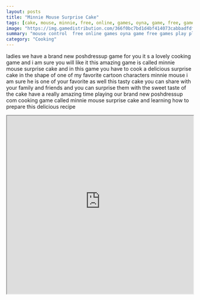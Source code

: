 ```yaml
---
layout: posts
title: "Minnie Mouse Surprise Cake"
tags: [cake, mouse, minnie, free, online, games, oyna, game, free, games, play, play, games]
image: "https://img.gamedistribution.com/366f0bc7bd1d4bf414073cabbadfdfcd.jpg"
summary: "mouse control  free online games oyna game free games play play games"
category: "Cooking"
---
```


ladies we have a brand new poshdressup game for you it s a lovely cooking game and i am sure you will like it this amazing game is called minnie mouse surprise cake and in this game you have to cook a delicious surprise cake in the shape of one of my favorite cartoon characters minnie mouse i am sure he is one of your favorite as well this tasty cake you can share with your family and friends and you can surprise them with the sweet taste of the cake have a really amazing time playing our brand new poshdressup com cooking game called minnie mouse surprise cake and learning how to prepare this delicious recipe

<iframe width="100%" height="480px;" src="https://flash.gamedistribution.com?game=366f0bc7bd1d4bf414073cabbadfdfcd"></iframe>